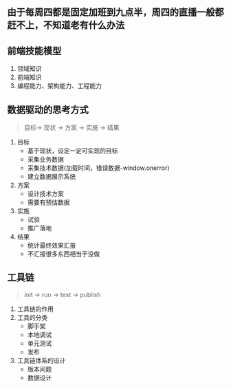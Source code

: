 ## 由于每周四都是固定加班到九点半，周四的直播一般都赶不上，不知道老有什么办法
## 前端技能模型
1. 领域知识
2. 前端知识
3. 编程能力、架构能力、工程能力

## 数据驱动的思考方式
> 目标-> 现状 -> 方案 -> 实施 -> 结果
1. 目标
    * 基于现状，设定一定可实现的目标
    * 采集业务数据
    * 采集技术数据(加载时间，错误数据-window.onerror)
    * 建立数据展示系统
2. 方案
    * 设计技术方案
    * 需要有预估数据
3. 实施
    * 试验
    * 推广落地
4. 结果
    * 统计最终效果汇报
    * 不汇报很多东西相当于没做

## 工具链
> init -> run -> test -> publish

1. 工具链的作用
2. 工具的分类
    * 脚手架
    * 本地调试
    * 单元测试
    * 发布
3. 工具链体系的设计
    * 版本问题
    * 数据设计




